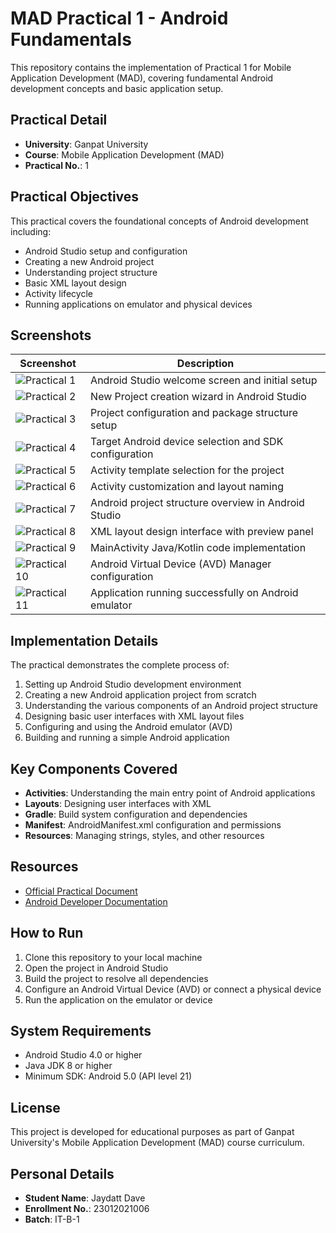 # MAD Practical 1 - Android Fundamentals

This repository contains the implementation of Practical 1 for Mobile Application Development (MAD), covering fundamental Android development concepts and basic application setup.

## Practical Detail
- **University**: Ganpat University
- **Course**: Mobile Application Development (MAD)
- **Practical No.**: 1

## Practical Objectives
This practical covers the foundational concepts of Android development including:
- Android Studio setup and configuration
- Creating a new Android project
- Understanding project structure
- Basic XML layout design
- Activity lifecycle
- Running applications on emulator and physical devices

## Screenshots

| Screenshot | Description |
|------------|-------------|
| ![Practical 1](https://github.com/jddas10/MAD_23012021006_practical1/blob/master/Screenshot%202025-08-24%20144432.png) | Android Studio welcome screen and initial setup |
| ![Practical 2](https://github.com/jddas10/MAD_23012021006_practical1/blob/master/Screenshot%202025-08-24%20144542.png) | New Project creation wizard in Android Studio |
| ![Practical 3](https://github.com/jddas10/MAD_23012021006_practical1/blob/master/Screenshot%202025-08-24%20144555.png) | Project configuration and package structure setup |
| ![Practical 4](https://github.com/jddas10/MAD_23012021006_practical1/blob/master/Screenshot%202025-08-24%20144602.png) | Target Android device selection and SDK configuration |
| ![Practical 5](https://github.com/jddas10/MAD_23012021006_practical1/blob/master/Screenshot%202025-08-24%20144610.png) | Activity template selection for the project |
| ![Practical 6](https://github.com/jddas10/MAD_23012021006_practical1/blob/master/Screenshot%202025-08-24%20144619.png) | Activity customization and layout naming |
| ![Practical 7](https://github.com/jddas10/MAD_23012021006_practical1/blob/master/Screenshot%202025-08-24%20144628.png) | Android project structure overview in Android Studio |
| ![Practical 8](https://github.com/BhavyaPatel272004/23012021031_MAD_Practical_1/blob/master/screensort/Practical%208.png) | XML layout design interface with preview panel |
| ![Practical 9](https://github.com/jddas10/MAD_23012021006_practical1/blob/master/Screenshot%202025-08-24%20144652.png) | MainActivity Java/Kotlin code implementation |
| ![Practical 10](https://github.com/jddas10/MAD_23012021006_practical1/blob/master/Screenshot%202025-08-24%20144700.png) | Android Virtual Device (AVD) Manager configuration |
| ![Practical 11](https://github.com/jddas10/MAD_23012021006_practical1/blob/master/Screenshot%202025-08-24%20144821.png) | Application running successfully on Android emulator |

## Implementation Details
The practical demonstrates the complete process of:
1. Setting up Android Studio development environment
2. Creating a new Android application project from scratch
3. Understanding the various components of an Android project structure
4. Designing basic user interfaces with XML layout files
5. Configuring and using the Android emulator (AVD)
6. Building and running a simple Android application

## Key Components Covered
- **Activities**: Understanding the main entry point of Android applications
- **Layouts**: Designing user interfaces with XML
- **Gradle**: Build system configuration and dependencies
- **Manifest**: AndroidManifest.xml configuration and permissions
- **Resources**: Managing strings, styles, and other resources

## Resources
- [Official Practical Document](https://sites.google.com/ganpatuniversity.ac.in/mad/practical-list/practical-1?authuser=0)
- [Android Developer Documentation](https://developer.android.com/guide)

## How to Run
1. Clone this repository to your local machine
2. Open the project in Android Studio
3. Build the project to resolve all dependencies
4. Configure an Android Virtual Device (AVD) or connect a physical device
5. Run the application on the emulator or device

## System Requirements
- Android Studio 4.0 or higher
- Java JDK 8 or higher
- Minimum SDK: Android 5.0 (API level 21)

## License
This project is developed for educational purposes as part of Ganpat University's Mobile Application Development (MAD) course curriculum.

## Personal Details
- **Student Name**: Jaydatt Dave
- **Enrollment No.**: 23012021006
- **Batch**: IT-B-1
